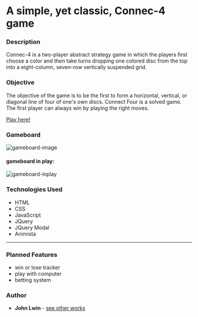 # A simple, yet classic, Connec-4 game 

### Description
Connec-4 is a two-player abstract strategy game in which the players first choose a color and then take turns dropping one colored disc from the top into a eight-column, seven-row vertically suspended grid.
### Objective
The objective of the game is to be the first to form a horizontal, vertical, or diagonal line of four of one's own discs. Connect Four is a solved game. The first player can always win by playing the right moves.

[Play here!](https://aburmesedev.github.io/connec-4/)
### Gameboard
![gameboard-image](https://user-images.githubusercontent.com/47447266/55832927-75a32d80-5acb-11e9-9d4a-9c630837314d.jpg)
#### gameboard in play:
![gameboard-inplay](https://user-images.githubusercontent.com/47447266/55833625-d4b57200-5acc-11e9-9702-d8ee6023a9a0.jpg)
### Technologies Used
* HTML
* CSS
* JavaScript
* JQuery
* JQuery Modal
* Animista
----------
### Planned Features
* win or lose tracker
* play with computer
* betting system

### Author

* **John Lwin** - [see other works](https://www.johnlwin.info)
